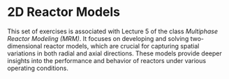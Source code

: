# 2D Reactor Models

This set of exercises is associated with Lecture 5 of the class *Multiphase Reactor Modeling (MRM)*. It focuses on developing and solving two-dimensional reactor models, which are crucial for capturing spatial variations in both radial and axial directions. These models provide deeper insights into the performance and behavior of reactors under various operating conditions.
